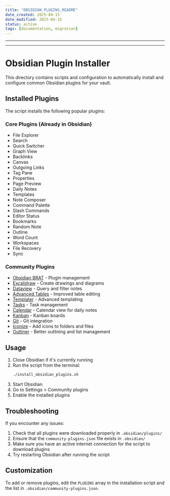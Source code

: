 ```yaml
---
title: "OBSIDIAN_PLUGINS_README"
date_created: 2025-04-15
date_modified: 2025-04-15
status: active
tags: [documentation, migration]
---
```


---

---

# Obsidian Plugin Installer

This directory contains scripts and configuration to automatically install and configure common Obsidian plugins for your vault.

## Installed Plugins

The script installs the following popular plugins:

### Core Plugins (Already in Obsidian)
- File Explorer
- Search
- Quick Switcher
- Graph View
- Backlinks
- Canvas
- Outgoing Links
- Tag Pane
- Properties
- Page Preview
- Daily Notes
- Templates
- Note Composer
- Command Palette
- Slash Commands
- Editor Status
- Bookmarks
- Random Note
- Outline
- Word Count
- Workspaces
- File Recovery
- Sync

### Community Plugins
- [Obsidian BRAT](https://github.com/TfTHacker/obsidian42-brat) - Plugin management
- [Excalidraw](https://github.com/zsviczian/obsidian-excalidraw-plugin) - Create drawings and diagrams
- [Dataview](https://github.com/blacksmithgu/obsidian-dataview) - Query and filter notes
- [Advanced Tables](https://github.com/tgrosinger/advanced-tables-obsidian) - Improved table editing
- [Templater](https://github.com/SilentVoid13/Templater) - Advanced templating
- [Tasks](https://github.com/obsidian-tasks-group/obsidian-tasks) - Task management
- [Calendar](https://github.com/liamcain/obsidian-calendar-plugin) - Calendar view for daily notes
- [Kanban](https://github.com/mgmeyers/obsidian-kanban) - Kanban boards
- [Git](https://github.com/Vinzent03/obsidian-git) - Git integration
- [Iconize](https://github.com/FlorianWoelki/obsidian-iconize) - Add icons to folders and files
- [Outliner](https://github.com/vslinko/obsidian-outliner) - Better outlining and list management

## Usage

1. Close Obsidian if it's currently running
2. Run the script from the terminal:
   ```bash
   ./install_obsidian_plugins.sh
   ```
3. Start Obsidian
4. Go to Settings > Community plugins
5. Enable the installed plugins

## Troubleshooting

If you encounter any issues:

1. Check that all plugins were downloaded properly in `.obsidian/plugins/`
2. Ensure that the `community-plugins.json` file exists in `.obsidian/`
3. Make sure you have an active internet connection for the script to download plugins
4. Try restarting Obsidian after running the script

## Customization

To add or remove plugins, edit the `PLUGINS` array in the installation script and the list in `.obsidian/community-plugins.json`. 
